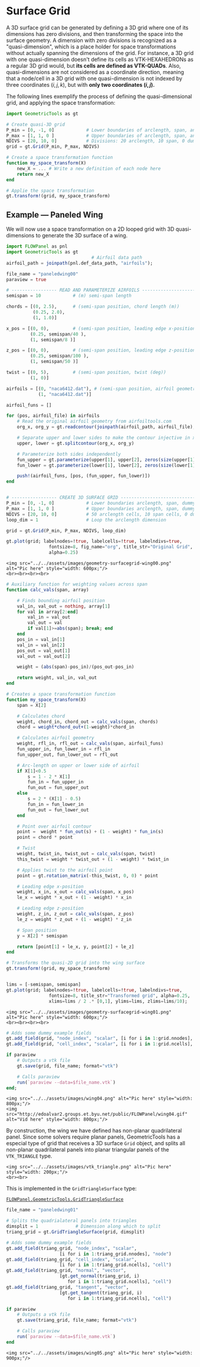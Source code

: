# Surface Grid

A 3D surface grid can be generated by defining a 3D grid where one of its dimensions has zero divisions, and then transforming the space into the surface geometry. A dimension with zero divisions is recognized as a "quasi-dimension", which is a place holder for space transformations without actually spanning the dimensions of the grid. For instance, a 3D grid with one quasi-dimension doesn't define its cells as VTK-HEXAHEDRONs as a regular 3D grid would, but **its cells are defined as VTK-QUADs**. Also, quasi-dimensions are not considered as a coordinate direction, meaning that a node/cell in a 3D grid with one quasi-dimension is not indexed by three coordinates $(i,j,k)$, but with **only two coordinates $(i,j)$.**

The following lines exemplify the process of defining the quasi-dimensional grid, and applying the space transformation:

```julia
import GeometricTools as gt

# Create quasi-3D grid
P_min = [0, -1, 0]            # Lower boundaries of arclength, span, and dummy
P_max = [1, 1, 0 ]            # Upper boundaries of arclength, span, and dummy
NDIVS = [20, 10, 0]           # Divisions: 20 arclength, 10 span, 0 dummy
grid = gt.Grid(P_min, P_max, NDIVS)

# Create a space transformation function
function my_space_transform(X)
    new_X = ... # Write a new definition of each node here
    return new_X
end

# Applie the space transformation
gt.transform!(grid, my_space_transform)
```

## Example — Paneled Wing
We will now use a space transformation on a 2D looped grid with 3D quasi-dimensions to generate the 3D surface of a wing.


```julia
import FLOWPanel as pnl
import GeometricTools as gt
                                # Airfoil data path
airfoil_path = joinpath(pnl.def_data_path, "airfoils");

file_name = "paneledwing00"
paraview = true

# ----------------- READ AND PARAMETERIZE AIRFOILS ----------------------------
semispan = 10            # (m) semi-span length

chords = [(0, 2.5),      # (semi-span position, chord length (m))
          (0.25, 2.0),
          (1, 1.0)]

x_pos = [(0, 0),         # (semi-span position, leading edge x-position (m))
         (0.25, semispan/40 ),
         (1, semispan/8 )]

z_pos = [(0, 0),         # (semi-span position, leading edge z-position (m))
         (0.25, semispan/100 ),
         (1, semispan/50 )]

twist = [(0, 5),         # (semi-span position, twist (deg))
         (1, 0)]

airfoils = [(0, "naca6412.dat"), # (semi-span position, airfoil geometry)
            (1, "naca6412.dat")]

airfoil_funs = []

for (pos, airfoil_file) in airfoils
    # Read the original airfoil geometry from airfoiltools.com
    org_x, org_y = gt.readcontour(joinpath(airfoil_path, airfoil_file); header_len=1)

    # Separate upper and lower sides to make the contour injective in x
    upper, lower = gt.splitcontour(org_x, org_y)

    # Parameterize both sides independently
    fun_upper = gt.parameterize(upper[1], upper[2], zeros(size(upper[1])); inj_var=1)
    fun_lower = gt.parameterize(lower[1], lower[2], zeros(size(lower[1])); inj_var=1)

    push!(airfoil_funs, [pos, (fun_upper, fun_lower)])
end


# ----------------- CREATE 3D SURFACE GRID ----------------------------------
P_min = [0, -1, 0]            # Lower boundaries arclength, span, dummy
P_max = [1, 1, 0 ]            # Upper boundaries arclength, span, dummy
NDIVS = [20, 10, 0]           # 50 arclength cells, 10 span cells, 0 dummy
loop_dim = 1                  # Loop the arclength dimension

grid = gt.Grid(P_min, P_max, NDIVS, loop_dim)

gt.plot(grid; labelnodes=!true, labelcells=!true, labelndivs=true,
                fontsize=8, fig_name="org", title_str="Original Grid",
                alpha=0.25)
```
```@raw html
<img src="../../assets/images/geometry-surfacegrid-wing00.png" alt="Pic here" style="width: 600px;"/>
<br><br><br><br>
```

```julia
# Auxiliary function for weighting values across span
function calc_vals(span, array)

    # Finds bounding airfoil position
    val_in, val_out = nothing, array[1]
    for val in array[2:end]
        val_in = val_out
        val_out = val
        if val[1]>=abs(span); break; end
    end
    pos_in = val_in[1]
    val_in = val_in[2]
    pos_out = val_out[1]
    val_out = val_out[2]

    weight = (abs(span)-pos_in)/(pos_out-pos_in)

    return weight, val_in, val_out
end

# Creates a space transformation function
function my_space_transform(X)
    span = X[2]

    # Calculates chord
    weight, chord_in, chord_out = calc_vals(span, chords)
    chord = weight*chord_out+(1-weight)*chord_in

    # Calculates airfoil geometry
    weight, rfl_in, rfl_out = calc_vals(span, airfoil_funs)
    fun_upper_in, fun_lower_in = rfl_in
    fun_upper_out, fun_lower_out = rfl_out

    # Arc-length on upper or lower side of airfoil
    if X[1]<0.5
        s = 1 - 2 * X[1]
        fun_in = fun_upper_in
        fun_out = fun_upper_out
    else
        s = 2 * (X[1] - 0.5)
        fun_in = fun_lower_in
        fun_out = fun_lower_out
    end

    # Point over airfoil contour
    point =  weight * fun_out(s) + (1 - weight) * fun_in(s)
    point = chord * point

    # Twist
    weight, twist_in, twist_out = calc_vals(span, twist)
    this_twist = weight * twist_out + (1 - weight) * twist_in

    # Applies twist to the airfoil point
    point = gt.rotation_matrix(-this_twist, 0, 0) * point

    # Leading edge x-position
    weight, x_in, x_out = calc_vals(span, x_pos)
    le_x = weight * x_out + (1 - weight) * x_in

    # Leading edge z-position
    weight, z_in, z_out = calc_vals(span, z_pos)
    le_z = weight * z_out + (1 - weight) * z_in

    # Span position
    y = X[2] * semispan

    return [point[1] + le_x, y, point[2] + le_z]
end

# Transforms the quasi-2D grid into the wing surface
gt.transform!(grid, my_space_transform)


lims = [-semispan, semispan]
gt.plot(grid; labelnodes=!true, labelcells=!true, labelndivs=true,
                fontsize=8, title_str="Transformed grid", alpha=0.25,
                xlims=lims / 2 .* [0,1], ylims=lims, zlims=lims/10);
```
```@raw html
<img src="../../assets/images/geometry-surfacegrid-wing01.png" alt="Pic here" style="width: 600px;"/>
<br><br><br><br>
```

```julia
# Adds some dummy example fields
gt.add_field(grid, "node_index", "scalar", [i for i in 1:grid.nnodes], "node")
gt.add_field(grid, "cell_index", "scalar", [i for i in 1:grid.ncells], "cell")

if paraview
    # Outputs a vtk file
    gt.save(grid, file_name; format="vtk")

    # Calls paraview
    run(`paraview --data=$file_name.vtk`)
end;
```
```@raw html
<img src="../../assets/images/wing04.png" alt="Pic here" style="width: 800px;"/>
<img src="http://edoalvar2.groups.et.byu.net/public/FLOWPanel/wing04.gif" alt="Vid here" style="width: 800px;"/>
```

By construction, the wing we have defined has non-planar quadrilateral panel. Since some solvers require planar panels, GeometricTools has a especial type of grid that receives a 3D surface `Grid` object, and splits all non-planar quadrilateral panels into planar triangular panels of the `VTK_TRIANGLE` type.

```@raw html
<img src="../../assets/images/vtk_triangle.png" alt="Pic here" style="width: 200px;"/>
<br><br>
```

This is implemented in the `GridTriangleSurface` type:

[`FLOWPanel.GeometricTools.GridTriangleSurface`](@ref)

```julia
file_name = "paneledwing01"

# Splits the quadrialateral panels into triangles
dimsplit = 1              # Dimension along which to split
triang_grid = gt.GridTriangleSurface(grid, dimsplit)

# Adds some dummy example fields
gt.add_field(triang_grid, "node_index", "scalar",
                    [i for i in 1:triang_grid.nnodes], "node")
gt.add_field(triang_grid, "cell_index", "scalar",
                    [i for i in 1:triang_grid.ncells], "cell")
gt.add_field(triang_grid, "normal", "vector",
                    [gt.get_normal(triang_grid, i)
                       for i in 1:triang_grid.ncells], "cell")
gt.add_field(triang_grid, "tangent", "vector",
                    [gt.get_tangent(triang_grid, i)
                       for i in 1:triang_grid.ncells], "cell")

if paraview
    # Outputs a vtk file
    gt.save(triang_grid, file_name; format="vtk")

    # Calls paraview
    run(`paraview --data=$file_name.vtk`)
end
```

```@raw html
<img src="../../assets/images/wing05.png" alt="Pic here" style="width: 900px;"/>
```
